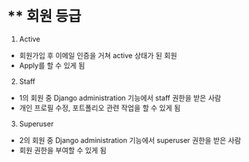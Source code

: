 ** 회원 등급
================
1. Active
- 회원가입 후 이메일 인증을 거쳐 active 상태가 된 회원
- Apply를 할 수 있게 됨

2. Staff
- 1의 회원 중 Django administration 기능에서 staff 권한을 받은 사람
- 개인 프로필 수정, 포트폴리오 관련 작업을 할 수 있게 됨

3. Superuser
- 2의 회원 중 Django administration 기능에서 superuser 권한을 받은 사람
- 회원 권한을 부여할 수 있게 됨
